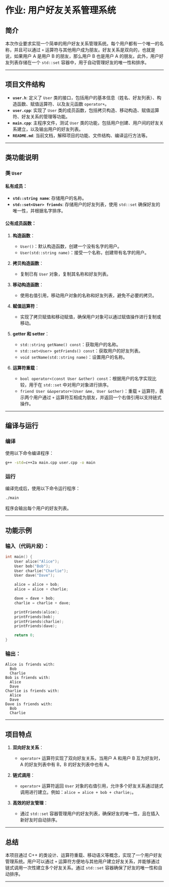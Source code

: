 # 作业: 用户好友关系管理系统

## 简介

本次作业要求实现一个简单的用户好友关系管理系统。每个用户都有一个唯一的名称，并且可以通过 `+` 运算符与其他用户成为朋友。好友关系是双向的，也就是说，如果用户 A 是用户 B 的朋友，那么用户 B 也是用户 A 的朋友。此外，用户好友列表存储在一个 `std::set` 容器中，用于自动管理好友的唯一性和排序。

---

## 项目文件结构

- **`user.h`**: 定义了 `User` 类的接口，包括用户的基本信息（姓名、好友列表）、构造函数、赋值运算符、以及友元函数 `operator+`。
- **`user.cpp`**: 实现了 `User` 类的成员函数，包括拷贝构造、移动构造、赋值运算符、好友关系的管理等功能。
- **`main.cpp`**: 主程序文件，测试 `User` 类的功能，包括用户创建、用户间的好友关系建立，以及输出用户的好友列表。
- **`README.md`**: 当前文档，解释项目的功能、文件结构、编译运行方法等。

---

## 类功能说明

### 类 `User`

#### 私有成员：
- **`std::string name`**: 存储用户的名称。
- **`std::set<User> friends`**: 存储用户的好友列表，使用 `std::set` 确保好友的唯一性，并根据名字排序。

#### 公有成员函数：
1. **构造函数**：
   - `User()`：默认构造函数，创建一个没有名字的用户。
   - `User(std::string name)`：接受一个名称，创建带有名字的用户。

2. **拷贝构造函数**：
   - 复制已有 `User` 对象，复制其名称和好友列表。

3. **移动构造函数**：
   - 使用右值引用，移动用户对象的名称和好友列表，避免不必要的拷贝。

4. **赋值运算符**：
   - 实现了拷贝赋值和移动赋值，确保用户对象可以通过赋值操作进行复制或移动。

5. **getter 和 setter**：
   - `std::string getName() const`：获取用户的名称。
   - `std::set<User> getFriends() const`：获取用户的好友列表。
   - `void setName(std::string name)`：设置用户的名称。

6. **运算符重载**：
   - `bool operator<(const User &other) const`：根据用户的名字实现比较，用于在 `std::set` 中对用户对象进行排序。
   - `friend User &&operator+(User &me, User &other)`：重载 `+` 运算符，表示两个用户通过 `+` 运算符互相成为朋友，并返回一个右值引用以支持链式操作。

---

## 编译与运行

### 编译
使用以下命令编译程序：
```bash
g++ -std=c++2a main.cpp user.cpp -o main
```

### 运行
编译完成后，使用以下命令运行程序：
```bash
./main
```

程序会输出每个用户的好友列表。

---

## 功能示例

### 输入（代码片段）：
```cpp
int main() {
    User alice("Alice");
    User bob("Bob");
    User charlie("Charlie");
    User dave("Dave");

    alice = alice + bob;
    alice = alice + charlie;

    dave = dave + bob;
    charlie = charlie + dave;

    printFriends(alice);
    printFriends(bob);
    printFriends(charlie);
    printFriends(dave);

    return 0;
}
```

### 输出：
```
Alice is friends with: 
  Bob
  Charlie
Bob is friends with: 
  Alice
  Dave
Charlie is friends with: 
  Alice
  Dave
Dave is friends with: 
  Bob
  Charlie
```

---

## 项目特点

1. **双向好友关系**：
   - `operator+` 运算符实现了双向好友关系，当用户 A 和用户 B 互为好友时，A 的好友列表中有 B，B 的好友列表中也有 A。

2. **链式调用**：
   - `operator+` 运算符返回 `User` 对象的右值引用，允许多个好友关系通过链式调用进行建立。例如：`alice = alice + bob + charlie;`。

3. **高效的好友管理**：
   - 通过 `std::set` 容器管理用户的好友列表，确保好友的唯一性，且在插入新好友时自动排序。

---

## 总结

本项目通过 C++ 的类设计、运算符重载、移动语义等概念，实现了一个用户好友管理系统。用户可以通过 `+` 运算符方便地与其他用户建立好友关系，并能够通过链式调用一次性建立多个好友关系。通过 `std::set` 容器确保了好友的唯一性和自动排序。

---